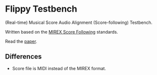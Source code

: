 # Flippy Testbench

(Real-time) Musical Score Audio Alignment (Score-following) Testbench.

Written based on the [MIREX Score Following](https://www.music-ir.org/mirex/wiki/2006:Score_Following_Proposal) standards.

Read the [paper](./docs/ISMIR2007_p315_cont.pdf).

## Differences 

- Score file is MIDI instead of the MIREX format.
